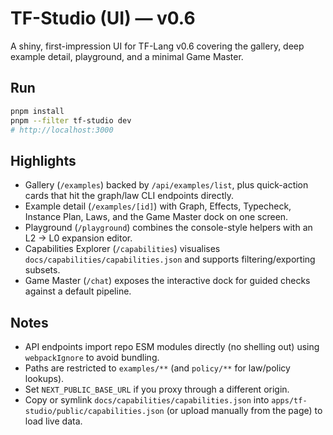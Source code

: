 # TF-Studio (UI) — v0.6

A shiny, first-impression UI for TF-Lang v0.6 covering the gallery, deep example detail, playground, and a minimal Game Master.

## Run
```bash
pnpm install
pnpm --filter tf-studio dev
# http://localhost:3000
```

## Highlights
- Gallery (`/examples`) backed by `/api/examples/list`, plus quick-action cards that hit the graph/law CLI endpoints directly.
- Example detail (`/examples/[id]`) with Graph, Effects, Typecheck, Instance Plan, Laws, and the Game Master dock on one screen.
- Playground (`/playground`) combines the console-style helpers with an L2 → L0 expansion editor.
- Capabilities Explorer (`/capabilities`) visualises `docs/capabilities/capabilities.json` and supports filtering/exporting subsets.
- Game Master (`/chat`) exposes the interactive dock for guided checks against a default pipeline.

## Notes
- API endpoints import repo ESM modules directly (no shelling out) using `webpackIgnore` to avoid bundling.
- Paths are restricted to `examples/**` (and `policy/**` for law/policy lookups).
- Set `NEXT_PUBLIC_BASE_URL` if you proxy through a different origin.
- Copy or symlink `docs/capabilities/capabilities.json` into `apps/tf-studio/public/capabilities.json` (or upload manually from the page) to load live data.
```
